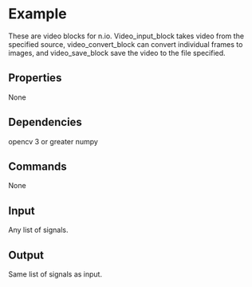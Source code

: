 Example
===========

These are video blocks for n.io. Video_input_block takes video from the specified source, video_convert_block can convert individual frames to images, and video_save_block save the video to the file specified.

Properties
--------------
None

Dependencies
----------------
opencv 3 or greater
numpy

Commands
----------------
None

Input
-------
Any list of signals.

Output
---------
Same list of signals as input.